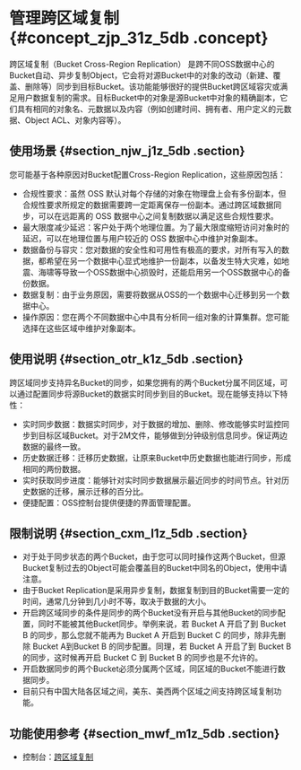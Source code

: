# 管理跨区域复制 {#concept_zjp_31z_5db .concept}

跨区域复制（Bucket Cross-Region Replication） 是跨不同OSS数据中心的Bucket自动、异步复制Object，它会将对源Bucket中的对象的改动（新建、覆盖、删除等）同步到目标Bucket。该功能能够很好的提供Bucket跨区域容灾或满足用户数据复制的需求。目标Bucket中的对象是源Bucket中对象的精确副本，它们具有相同的对象名、元数据以及内容（例如创建时间、拥有者、用户定义的元数据、Object ACL、对象内容等）。

## 使用场景 {#section_njw_j1z_5db .section}

您可能基于各种原因对Bucket配置Cross-Region Replication，这些原因包括：

-   合规性要求：虽然 OSS 默认对每个存储的对象在物理盘上会有多份副本，但合规性要求所规定的数据需要跨一定距离保存一份副本。通过跨区域数据同步，可以在远距离的 OSS 数据中心之间复制数据以满足这些合规性要求。
-   最大限度减少延迟：客户处于两个地理位置。为了最大限度缩短访问对象时的延迟，可以在地理位置与用户较近的 OSS 数据中心中维护对象副本。
-   数据备份与容灾：您对数据的安全性和可用性有极高的要求，对所有写入的数据，都希望在另一个数据中心显式地维护一份副本，以备发生特大灾难，如地震、海啸等导致一个OSS数据中心损毁时，还能启用另一个OSS数据中心的备份数据。
-   数据复制：由于业务原因，需要将数据从OSS的一个数据中心迁移到另一个数据中心。
-   操作原因：您在两个不同数据中心中具有分析同一组对象的计算集群。您可能选择在这些区域中维护对象副本。

## 使用说明 {#section_otr_k1z_5db .section}

跨区域同步支持异名Bucket的同步，如果您拥有的两个Bucket分属不同区域，可以通过配置同步将源Bucket的数据实时同步到目的Bucket。现在能够支持以下特性：

-   实时同步数据：数据实时同步，对于数据的增加、删除、修改能够实时监控同步到目标区域Bucket。对于2M文件，能够做到分钟级别信息同步。保证两边数据的最终一致。
-   历史数据迁移：迁移历史数据，让原来Bucket中历史数据也能进行同步，形成相同的两份数据。
-   实时获取同步进度：能够针对实时同步数据展示最近同步的时间节点。针对历史数据的迁移，展示迁移的百分比。
-   便捷配置：OSS控制台提供便捷的界面管理配置。

## 限制说明 {#section_cxm_l1z_5db .section}

-   对于处于同步状态的两个Bucket，由于您可以同时操作这两个Bucket，但源Bucket复制过去的Object可能会覆盖目的Bucket中同名的Object，使用中请注意。
-   由于Bucket Replication是采用异步复制，数据复制到目的Bucket需要一定的时间，通常几分钟到几小时不等，取决于数据的大小。
-   开启跨区域同步的条件是同步的两个Bucket没有开启与其他Bucket的同步配置，同时不能被其他Bucket同步。举例来说，若 Bucket A 开启了到 Bucket B 的同步，那么您就不能再为 Bucket A 开启到 Bucket C 的同步，除非先删除 Bucket A到Bucket B 的同步配置。同理，若 Bucket A 开启了到 Bucket B 的同步，这时候再开启 Bucket C 到 Bucket B 的同步也是不允许的。
-   开启数据同步的两个Bucket必须分属两个区域，同区域的Bucket不能进行数据同步。
-   目前只有中国大陆各区域之间，美东、美西两个区域之间支持跨区域复制功能。

## 功能使用参考 {#section_mwf_m1z_5db .section}

-   控制台：[跨区域复制](../intl.zh-CN/控制台用户指南/管理存储空间/设置跨区域复制.md#)

